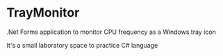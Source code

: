 # TrayMonitor
.Net Forms application to monitor CPU frequency as a Windows tray icon

It's a small laboratory space to practice C# language
